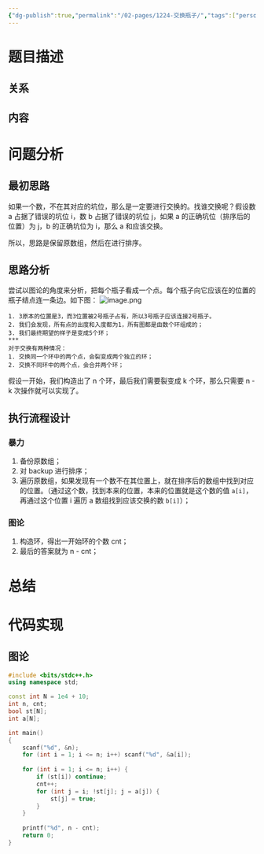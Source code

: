 ```yaml
---
{"dg-publish":true,"permalink":"/02-pages/1224-交换瓶子/","tags":["personal/blog"]}
---
```



# 题目描述
## 关系

## 内容

# 问题分析
## 最初思路
如果一个数，不在其对应的坑位，那么是一定要进行交换的。找谁交换呢？假设数 a 占据了错误的坑位 i，数 b 占据了错误的坑位 j，如果 a 的正确坑位（排序后的位置）为 j，b 的正确坑位为 i，那么 a 和应该交换。

所以，思路是保留原数组，然后在进行排序。
## 思路分析
尝试以图论的角度来分析，把每个瓶子看成一个点。每个瓶子向它应该在的位置的瓶子结点连一条边。如下图：
![image.png](https://yelanyanyu-img-bed.oss-cn-hangzhou.aliyuncs.com/img/blog/2024/02/20240229091137.png)

```ad-note
1. 3原本的位置是3，而3位置被2号瓶子占有，所以3号瓶子应该连接2号瓶子。
2. 我们会发现，所有点的出度和入度都为1，所有图都是由数个环组成的；
3. 我们最终期望的样子是变成5个环；
***
对于交换有两种情况：
1. 交换同一个环中的两个点，会裂变成两个独立的环；
2. 交换不同环中的两个点，会合并两个环；
```

假设一开始，我们构造出了 n 个环，最后我们需要裂变成 k 个环，那么只需要 n - k 次操作就可以实现了。
## 执行流程设计
### 暴力
1. 备份原数组；
2. 对 backup 进行排序；
3. 遍历原数组，如果发现有一个数不在其位置上，就在排序后的数组中找到对应的位置。（通过这个数，找到本来的位置，本来的位置就是这个数的值 `a[i]`，再通过这个位置 i 遍历 a 数组找到应该交换的数 `b[i]`）；
### 图论
1. 构造环，得出一开始环的个数 cnt；
2. 最后的答案就为 n - cnt；


# 总结

# 代码实现
## 图论
```c++
#include <bits/stdc++.h>
using namespace std;

const int N = 1e4 + 10;
int n, cnt;
bool st[N];
int a[N];

int main()
{
    scanf("%d", &n);
    for (int i = 1; i <= n; i++) scanf("%d", &a[i]);
    
    for (int i = 1; i <= n; i++) {
        if (st[i]) continue;
        cnt++;
        for (int j = i; !st[j]; j = a[j]) {
            st[j] = true;
        }
    }
    
    printf("%d", n - cnt);
    return 0;
}
```